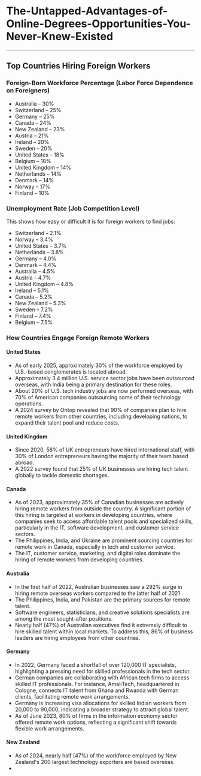 # The-Untapped-Advantages-of-Online-Degrees-Opportunities-You-Never-Knew-Existed

---
## Top Countries Hiring Foreign Workers
### Foreign-Born Workforce Percentage (Labor Force Dependence on Foreigners)
-  Australia – 30%
-  Switzerland – 25%
-  Germany – 25%
-  Canada – 24%
-  New Zealand – 23%
-  Austria – 21%
-  Ireland – 20%
-  Sweden – 20%
-  United States – 18%
-  Belgium – 18%
-  United Kingdom – 14%
-  Netherlands – 14%
-  Denmark – 14%
-  Norway – 17%
-  Finland – 10%

### Unemployment Rate (Job Competition Level)
This shows how easy or difficult it is for foreign workers to find jobs:
-  Switzerland – 2.1% 
-  Norway – 3.4%
-  United States – 3.7%
-  Netherlands – 3.8%
-  Germany – 4.0%
-  Denmark – 4.4%
-  Australia – 4.5%
-  Austria – 4.7%
-  United Kingdom – 4.8%
-  Ireland – 5.1%
-  Canada – 5.2%
-  New Zealand – 5.3%
-  Sweden – 7.2%
-  Finland – 7.4%
-  Belgium – 7.5%

### How Countries Engage Foreign Remote Workers
#### United States
-  As of early 2025, approximately 30% of the workforce employed by U.S.-based conglomerates is located abroad.
-  Approximately 3.4 million U.S. service sector jobs have been outsourced overseas, with India being a primary destination for these roles.
-  About 20% of U.S. tech industry jobs are now performed overseas, with 70% of American companies outsourcing some of their technology operations.
-  A 2024 survey by Ontop revealed that 90% of companies plan to hire remote workers from other countries, including developing nations, to expand their talent pool and reduce costs.
#### United Kingdom
-  Since 2020, 56% of UK entrepreneurs have hired international staff, with 30% of London entrepreneurs having the majority of their team based abroad.
-  A 2022 survey found that 25% of UK businesses are hiring tech talent globally to tackle domestic shortages.
#### Canada
-  As of 2023, approximately 35% of Canadian businesses are actively hiring remote workers from outside the country. A significant portion of this hiring is targeted at workers in developing countries, where companies seek to access affordable talent pools and specialized skills, particularly in the IT, software development, and customer service sectors.
-  The Philippines, India, and Ukraine are prominent sourcing countries for remote work in Canada, especially in tech and customer service.
-  The IT, customer service, marketing, and digital roles dominate the hiring of remote workers from developing countries.
#### Australia
-  In the first half of 2022, Australian businesses saw a 292% surge in hiring remote overseas workers compared to the latter half of 2021
-  The Philippines, India, and Pakistan are the primary sources for remote talent.
-  Software engineers, statisticians, and creative solutions specialists are among the most sought-after positions.
-  Nearly half (47%) of Australian executives find it extremely difficult to hire skilled talent within local markets. To address this, 86% of business leaders are hiring employees from other countries.
#### Germany
-  In 2022, Germany faced a shortfall of over 120,000 IT specialists, highlighting a pressing need for skilled professionals in the tech sector.
-  German companies are collaborating with African tech firms to access skilled IT professionals. For instance, AmaliTech, headquartered in Cologne, connects IT talent from Ghana and Rwanda with German clients, facilitating remote work arrangements.
-  Germany is increasing visa allocations for skilled Indian workers from 20,000 to 90,000, indicating a broader strategy to attract global talent.
-  As of June 2023, 80% of firms in the information economy sector offered remote work options, reflecting a significant shift towards flexible work arrangements.
#### New Zealand
-  As of 2024, nearly half (47%) of the workforce employed by New Zealand's 200 largest technology exporters are based overseas.
-  










